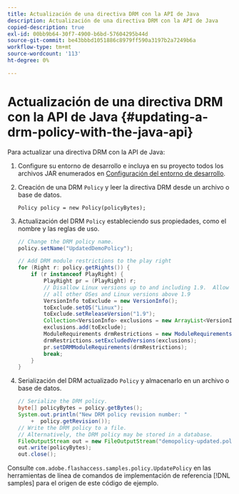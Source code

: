 ```yaml
---
title: Actualización de una directiva DRM con la API de Java
description: Actualización de una directiva DRM con la API de Java
copied-description: true
exl-id: 00bb9b64-30f7-4900-b6bd-57604295b44d
source-git-commit: be43bbbd1051886c8979ff590a3197b2a7249b6a
workflow-type: tm+mt
source-wordcount: '113'
ht-degree: 0%

---
```


# Actualización de una directiva DRM con la API de Java {#updating-a-drm-policy-with-the-java-api}

Para actualizar una directiva DRM con la API de Java:

1. Configure su entorno de desarrollo e incluya en su proyecto todos los archivos JAR enumerados en [Configuración del entorno de desarrollo](../../protecting-content/setting-up-the-sdk/setup-dev-env.md).
1. Creación de una DRM `Policy` y leer la directiva DRM desde un archivo o base de datos.

   ```
   Policy policy = new Policy(policyBytes);
   ```

1. Actualización del DRM `Policy` estableciendo sus propiedades, como el nombre y las reglas de uso.

   ```java
   // Change the DRM policy name.  
   policy.setName("UpdatedDemoPolicy");  
   
   // Add DRM module restrictions to the play right  
   for (Right r: policy.getRights()) {  
       if (r instanceof PlayRight) {  
           PlayRight pr = (PlayRight) r;  
           // Disallow Linux versions up to and including 1.9.  Allow  
           // all other OSes and Linux versions above 1.9  
           VersionInfo toExclude = new VersionInfo();  
           toExclude.setOS("Linux");  
           toExclude.setReleaseVersion("1.9");  
           Collection<VersionInfo> exclusions = new ArrayList<VersionInfo>();  
           exclusions.add(toExclude);  
           ModuleRequirements drmRestrictions = new ModuleRequirements();  
           drmRestrictions.setExcludedVersions(exclusions);  
           pr.setDRMModuleRequirements(drmRestrictions);  
           break;  
       }  
   }
   ```

1. Serialización del DRM actualizado `Policy` y almacenarlo en un archivo o base de datos.

   ```java
   // Serialize the DRM policy.  
   byte[] policyBytes = policy.getBytes();  
   System.out.println("New DRM policy revision number: "  
       +  policy.getRevision());      
   // Write the DRM policy to a file.   
   // Alternatively, the DRM policy may be stored in a database.  
   FileOutputStream out = new FileOutputStream("demopolicy-updated.pol");  
   out.write(policyBytes);  
   out.close();
   ```

Consulte `com.adobe.flashaccess.samples.policy.UpdatePolicy` en las herramientas de línea de comandos de implementación de referencia [!DNL samples] para el origen de este código de ejemplo.
